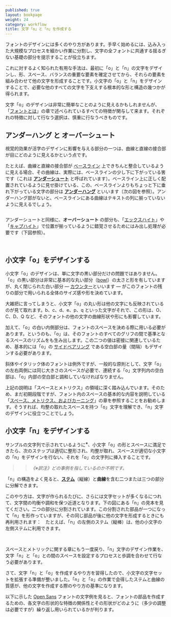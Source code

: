 ```yaml
---
published: true
layout: bookpage
weight: 24
category: workflow
title: 文字「o」と「n」を作成する
---
```


フォントのデザインには多くのやり方があります。手早く始めるには、込み入った大規模なプロセスを細かい作業に分割し、文字の全フォントに共通する揺るぎない基礎の部分を提示することが役立ちます。

これに対するよく知られた有用な手法は、最初に「o」と「n」の文字をデザインし、形、スペース、バランスの重要な要素を確定させてから、それらの要素を組み合わせて他の文字を形成することです。小文字の「o」と「n」をデザインすることで、必要な他のすべての文字を下支えする根本的な形と構造の幾つかが得られます。

文字「o」のデザインは非常に簡単なことのように見えるかもしれませんが、「[フォントとは]」の章で述べられているすべての特徴が関与して来ます。それぞれの特徴に対して行なう選択は、慎重に行なうべきものです。

## アンダーハング と オーバーシュート

視覚的効果が活字のデザインに影響を与える部分の一つは、曲線と直線の接合部が目にどのように見えるかという点です。

たとえば、曲線と直線の接合部が [ベースライン](../ja-JA/Glossary.md#baseline-ベースライン基準線) 上できちんと整合しているように見える場合、その曲線は、実際には、ベースラインの少し下に下がっている筈です（これは [**アンダーシュート**](../ja-JA/Glossary.md#undershoot-アンダーシュート) と呼ばれています）。ベースライン上に正しく配置されているように見せ掛けている、この、ベースラインよりもちょっと下に垂れ下がっている文字の部分は [**アンダーハング**](../ja-JA/Glossary.md#★-underhang-アンダーハング-下張り) といいます〔次の図を参照〕。アンダーハング部がないと、ベースラインにある曲線はテキストの列に揃っていないように見えるでしょう。

<img src="../en-US/images/underhang1.png" alt>

アンダーシュートと同様に、**オーバーシュート** の部分も、「[エックスハイト](../ja-JA/Glossary.md#x-height-エックスハイト小文字の高さ)」や「[キャプハイト](../ja-JA/Glossary.md#cap-height-キャップ・ハイト大文字の高さ)」で位置が揃っているように錯覚させるためにはみ出し処理が必要です（下図参照）。

<img src="../en-US/images/nox-opensans.png" alt>

<img src="../en-US/images/nox-merriw_1.png" alt>

## 小文字「o」をデザインする

小文字「o」のデザインは、単に文字の黒い部分だけの問題ではありません。「o」の黒い部分は非常に基本的な丸い部分（[bowl](../ja-JA/Glossary.md#bowl-ボウル)）の太さと形を有していますが、丸く閉じられた白い部分 ― [カウンター](../ja-JA/Glossary.md#counter-カウンター)といいます ― がこのフォントの残りの部分で用いられる全体のサイズ感や形を決めています。

大雑把に言ってしまうと、小文字「o」の丸い形は他の文字にも反映されているのが見て取れます。b、c、d、e、p、q といった文字がそれで、この形は、O、C、D、Q など、そのフォントの他の文字の曲線形状や形にも影響しています。

加えて、「o」の白い内側部分は、フォントのスペースを決める際に用いる必要があります。というのも、「o」は、そのフォントのすべてのグリフの間で基準となるスペースのリズムをも生み出します。この二つの値は密接に関連しているため、基本的には「o」の [サイドベアリング](../ja-JA/Glossary.md#★-side-bearing-サイドベアリング) である空白部の量（間隔）もデザインする必要があります。

斜体やイタリック体のフォントは例外ですが、一般的な原則として、文字「o」の左右両側には同じ大きさのスペースが必要で、連続する「o」文字列内の空白部は、「o」内部の空白部と調和していなければなりません。

上記の説明は「スペースとメトリクス」の領域に深く踏み込んでいます。そのため、まだ初期段階ですが、フォント内のスペースの基本的な内容を説明している「[スペース、メトリクス、およびカーニング]」の章を参照することをお勧めします。そうすれば、均整の取れたスペースを持つ「o」文字を理解でき、「n」文字のデザインに役立つことでしょう。

## 小文字「n」をデザインする

サンプルの文字列で示されているように<sup>※</sup>、小文字「o」の形とスペースに満足できたら、次のステップは適切に整形され、均整が取れ、スペースが適切な小文字の「n」をデザインを行ない、それを「o」の文字列に挿入することです。
>> *《※訳注》どの事例を指しているのか不明です。*

「n」の構造をよく見ると、**[ステム](../ja-JA/Glossary.md#stem-ステム縦線)**（縦線）と**曲線**を含む二つまたは三つの部分に分解できます。

このやり方は、文字が作られるたびに、さらには文字セットが多くなるにつれて、文字間の均衡や調和を保つ近道となります。下の図にある「n」の見本を見てください。二つの部分に分割されています。この分割された部品が一つになって「n」を形作っていますが、その同じ部品が後に他の文字を形成するときにも再利用されます：　たとえば、「n」の左側のステム（縦棒）は、他の小文字の左側ステムに利用できます。

<img src="../en-US/images/n-compo-2.png" alt>

<img src="../en-US/images/n-compo-1_1.png" alt>

スペースとメトリックに関する章にもう一度戻り、「n」文字のデザイン作業を、文字「n」と「o」との間のスペースを設定するプロセスと歩調を合わせて行なう必要があります。

さて、文字「n」と「o」を作成するやり方を習得したので、小文字の文字セットを拡張する準備が整いました。「n」と「o」の作業で会得したステムと曲線の質感が、他の文字を作成する際のやり方の基準になります。

以下に示した [Open Sans] フォントの文字例を見ると、フォントの部品を作成するための、各文字の形状的な特徴の関係性とその形状がどのように（多少の調整は必要ですが）繰り返し用いられているかが判ります。

<img src="../en-US/images/h-m-n-curves.png" alt>

<img src="../en-US/images/b-c-d-e-curves.png" alt>

<img src="../en-US/images/i-j-t-f-curves.png" alt>

[フォントとは]: What_Is_a_Font.md
[スペース、メトリクス、およびカーニング]: Spacing_Metrics_and_Kerning.md
[Open Sans]: http://opensans.com/
